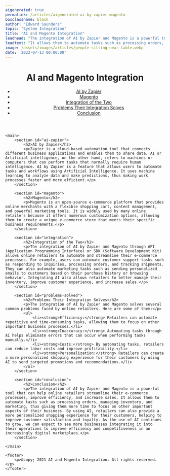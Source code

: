 ```yaml
---
aigenerated: true
permalink: /articles/aigenerated-ai-by-zapier-magento
boxclassname: black
author: "Edward Saunders"
topic: "System Integration"
title: "AI and Magento Integration"
leadhead: "The integration of AI by Zapier and Magento is a powerful tool that can help online retailers streamline their e-commerce processes, improve efficiency, and increase sales"
leadtext: "It allows them to automate tasks such as processing orders, managing inventory, and marketing, thus giving them more time to focus on other important aspects of their business. By using AI, retailers can also provide a more personalized shopping experience for their customers, helping to improve customer satisfaction and loyalty. As the use of AI continues to grow, we can expect to see more businesses integrating it into their operations to improve efficiency and competitiveness in an increasingly digital marketplace."
image: /assets/images/articles/people-sitting-near-table.webp
date: '2022-07-13 00:00:00'
---
```

<div class="arttext">	<header>
		<h1>AI and Magento Integration</h1>
		<nav>
			<ul>
				<li><a href="#ai-zapier">AI by Zapier</a></li>
				<li><a href="#magento">Magento</a></li>
				<li><a href="#integration">Integration of the Two</a></li>
				<li><a href="#problems-solved">Problems Their Integration Solves</a></li>
				<li><a href="#conclusion">Conclusion</a></li>
			</ul>
		</nav>
	</header>

	<main>
		<section id="ai-zapier">
			<h2>AI by Zapier</h2>
			<p>Zapier is a cloud-based automation tool that connects different business applications and enables them to share data. AI or Artificial intelligence, on the other hand, refers to machines or computers that can perform tasks that normally require human intelligence. AI by Zapier is a feature that allows users to automate tasks and workflows using Artificial Intelligence. It uses machine learning to analyze data and make predictions, thus making work processes faster and more efficient.</p>
		</section>

		<section id="magento">
			<h2>Magento</h2>
			<p>Magento is an open-source e-commerce platform that provides online merchants with a flexible shopping cart, content management, and powerful marketing tools. It is widely used by many online retailers because it offers numerous customization options, allowing them to create a unique e-commerce store that meets their specific business requirements.</p>
		</section>

		<section id="integration">
			<h2>Integration of the Two</h2>
			<p>The integration of AI by Zapier and Magento through API (Application Programming Interface) or SDK (Software Development Kit) allows online retailers to automate and streamline their e-commerce processes. For example, users can automate customer support tasks such as responding to inquiries, processing orders, and tracking shipments. They can also automate marketing tasks such as sending personalized emails to customers based on their purchase history or browsing behavior. Integrating AI also allows retailers to better manage their inventory, improve customer experience, and increase sales.</p>
		</section>

		<section id="problems-solved">
			<h2>Problems Their Integration Solves</h2>
			<p>The integration of AI by Zapier and Magento solves several common problems faced by online retailers. Here are some of them:</p>
			<ul>
				<li><strong>Efficiency:</strong> Retailers can automate repetitive and time-consuming tasks, allowing them to focus on other important business processes.</li>
				<li><strong>Inaccuracy:</strong> Automating tasks through AI helps eliminate errors that can occur when performing tasks manually.</li>
				<li><strong>Costs:</strong> By automating tasks, retailers can reduce labor costs and improve profitability.</li>
				<li><strong>Personalization:</strong> Retailers can create a more personalized shopping experience for their customers by using AI to send targeted promotions and recommendations.</li>
			</ul>
		</section>

		<section id="conclusion">
			<h2>Conclusion</h2>
			<p>The integration of AI by Zapier and Magento is a powerful tool that can help online retailers streamline their e-commerce processes, improve efficiency, and increase sales. It allows them to automate tasks such as processing orders, managing inventory, and marketing, thus giving them more time to focus on other important aspects of their business. By using AI, retailers can also provide a more personalized shopping experience for their customers, helping to improve customer satisfaction and loyalty. As the use of AI continues to grow, we can expect to see more businesses integrating it into their operations to improve efficiency and competitiveness in an increasingly digital marketplace.</p>
		</section>

	</main>

	<footer>
		<p>&copy; 2021 AI and Magento Integration. All rights reserved.</p>
	</footer>

</div>